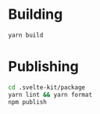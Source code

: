 # Building

```bash
yarn build
```

# Publishing

```bash
cd .svelte-kit/package
yarn lint && yarn format
npm publish
```
